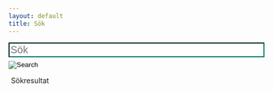 ```yaml
--- 
layout: default 
title: Sök 
---
```

<div id="content">
<div class="container">
    <div class="row">
        <div class="col-md-4 offset-md-4">
            <div class="search page w-100">
                <form action="/search.html" method="get" autocomplete="off" class="search-form" style="width:100%">
                    <input type="text" id="search-box" name="query" placeholder="Sök" style="border-color:#00796B;width:100%;font-size:20px">
                    <input type="image" src="/media/search_alt.svg" alt="Search" class="search_img" style="margin-top:7px" >
                </form>
            </div>
            <div class="bokstav" style="text-align:left;padding-left: 5px;margin-top:10px">Sökresultat</div>
            <div id="search-results" class="noMargin"></div>
        </div>
    </div>
</div>
<script>
    window.store ={
        {% for page in site.artiklar %}
            "{{page.url | slugify}}": {
                "title": "{{page.title | xml_escape}}",
                "url": "{{page.url | xml_escape}}",
                "tags": "{% for tag in page.tags %}{{tag}}{% unless forloop.last %}, {% endunless %}{% endfor %}"
            }
            {% unless forloop.last %},{% endunless %}
        {% endfor %}
    }
</script>
<script src="/js/lunr.min.js"></script>
<script src="/js/search.js"></script>
</div>